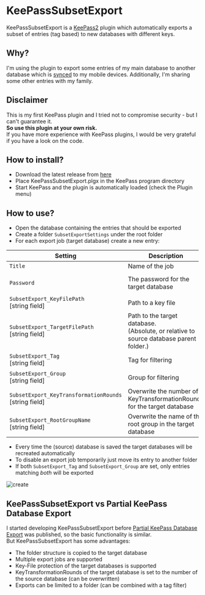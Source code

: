 # KeePassSubsetExport 
KeePassSubsetExport is a [KeePass2](https://keepass.info) plugin which automatically exports a subset of entries (tag based) to new databases with different keys.

## Why?
I'm using the plugin to export some entries of my main database to another database which is [synced](https://syncthing.net) to my mobile devices.
Additionally, I'm sharing some other entries with my family.

## Disclaimer
This is my first KeePass plugin and I tried not to compromise security - but I can't guarantee it.  
**So use this plugin at your own risk.**  
If you have more experience with KeePass plugins, I would be very grateful if you have a look on the code.

## How to install?
- Download the latest release from [here](https://github.com/lukeIam/KeePassSubsetExport/releases)
- Place KeePassSubsetExport.plgx in the KeePass program directory
- Start KeePass and the plugin is automatically loaded (check the Plugin menu)

## How to use?
- Open the database containing the entries that should be exported
- Create a folder `SubsetExportSettings` under the root folder
- For each export job (target database) create a new entry:

| Setting                                                   | Description                                                             | Optional                                   | Example                                 |
| --------------------------------------------------------- | ----------------------------------------------------------------------- | ------------------------------------------ | --------------------------------------- |
| `Title`                                                   | Name of the job                                                         | No                                         | `SubsetExport_MobilePhone`              |
| `Password`                                                | The password for the target database                                    | Yes, if `SubsetExport_KeyFilePath` is set  | `SecurePW!`                             |
| `SubsetExport_KeyFilePath`<br>[string field]              | Path to a key file                                                      | Yes, if `Password` is set                  | `C:\keys\mobile.key`                    |
| `SubsetExport_TargetFilePath`<br>[string field]           | Path to the target database.<br>(Absolute, or relative to source database parent folder.) | No                       | `C:\sync\mobile.kdbx`<br>or<br>`mobile.kdbx`<br>or<br>`..\mobile.kdbx` |
| `SubsetExport_Tag`<br>[string field]                      | Tag for filtering                                                       | Yes, if `SubsetExport_Group` is set        | `MobileSync`                            |
| `SubsetExport_Group`<br>[string field]                    | Group for filtering                                                     | Yes, if `SubsetExport_Tag` is set          | `MobileGroup`                           |
| `SubsetExport_KeyTransformationRounds`<br>[string field]  | Overwrite the number of KeyTransformationRounds for the target database | Yes                                        | `10000000`                              |
| `SubsetExport_RootGroupName`<br>[string field]            | Overwrite the name of the root group in the target database             | Yes                                        | `NewRootGroupName`                      |

- Every time the (source) database is saved the target databases will be recreated automatically
- To disable an export job temporarily just move its entry to another folder
- If both `SubsetExport_Tag` and `SubsetExport_Group` are set, only entries matching *both* will be exported

![create](https://user-images.githubusercontent.com/5115160/38439682-da51a266-39de-11e8-9cc4-744d5a3f0dae.png)

## KeePassSubsetExport vs Partial KeePass Database Export
I started developing KeePassSubsetExport before [Partial KeePass Database Export](https://github.com/heinrich-ulbricht/partial-keepass-database-export) was published, so the basic functionality is similar.  
But KeePassSubsetExport has some advantages:
- The folder structure is copied to the target database
- Multiple export jobs are supported
- Key-File protection of the target databases is supported
- KeyTransformationRounds of the target database is set to the number of the source database (can be overwritten)
- Exports can be limited to a folder (can be combined with a tag filter)
